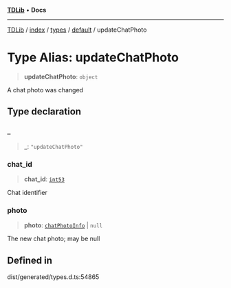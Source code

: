 [**TDLib**](../../../../../../README.md) • **Docs**

***

[TDLib](../../../../../../modules.md) / [index](../../../../../README.md) / [types](../../../README.md) / [default](../README.md) / updateChatPhoto

# Type Alias: updateChatPhoto

> **updateChatPhoto**: `object`

A chat photo was changed

## Type declaration

### \_

> **\_**: `"updateChatPhoto"`

### chat\_id

> **chat\_id**: [`int53`](int53.md)

Chat identifier

### photo

> **photo**: [`chatPhotoInfo`](chatPhotoInfo.md) \| `null`

The new chat photo; may be null

## Defined in

dist/generated/types.d.ts:54865
